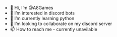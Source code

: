 - 👋 Hi, I’m @A8Games
- 👀 I’m interested in discord bots
- 🌱 I’m currently learning python
- 💞️ I’m looking to collaborate on my discord server
- 📫 How to reach me - currently unavilable 

<!---
A8Games/A8Games is a ✨ special ✨ repository because its `README.md` (this file) appears on your GitHub profile.
You can click the Preview link to take a look at your changes.
--->
